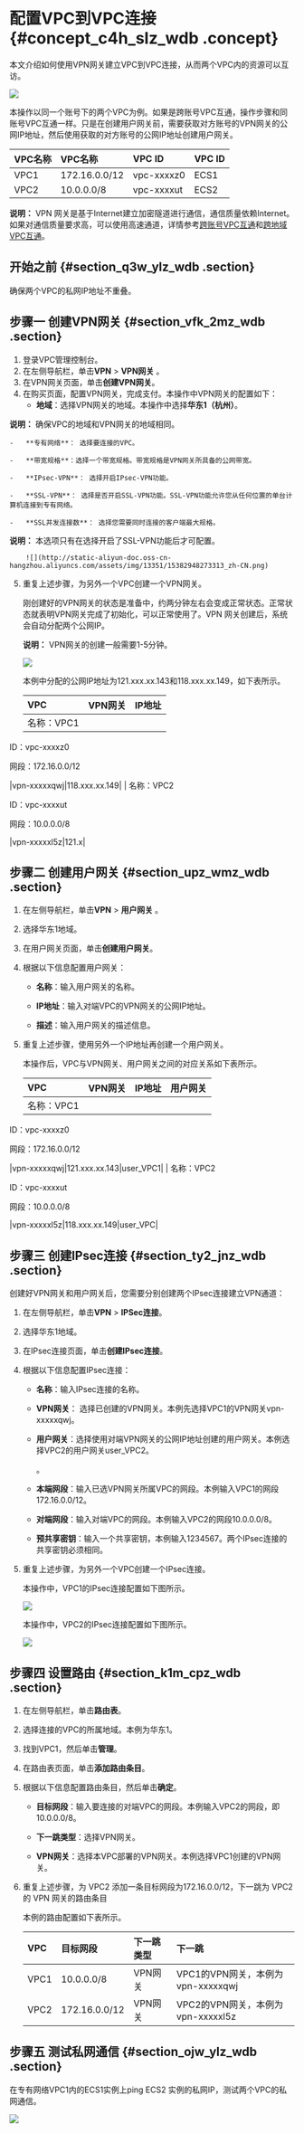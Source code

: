# 配置VPC到VPC连接 {#concept_c4h_slz_wdb .concept}

本文介绍如何使用VPN网关建立VPC到VPC连接，从而两个VPC内的资源可以互访。

![](http://static-aliyun-doc.oss-cn-hangzhou.aliyuncs.com/assets/img/13352/15382948273319_zh-CN.png)

本操作以同一个账号下的两个VPC为例。如果是跨账号VPC互通，操作步骤和同账号VPC互通一样。只是在创建用户网关前，需要获取对方账号的VPN网关的公网IP地址，然后使用获取的对方账号的公网IP地址创建用户网关。

|VPC名称|VPC名称|VPC ID|VPC ID|
|:----|:----|:-----|:-----|
|VPC1|172.16.0.0/12|vpc-xxxxz0|ECS1|
|VPC2|10.0.0.0/8|vpc-xxxxut|ECS2|

**说明：** VPN 网关是基于Internet建立加密隧道进行通信，通信质量依赖Internet。如果对通信质量要求高，可以使用高速通道，详情参考[跨账号VPC互通](https://help.aliyun.com/document_detail/44843.html)和[跨地域VPC互通](https://help.aliyun.com/document_detail/44842.html)。

## 开始之前 {#section_q3w_ylz_wdb .section}

确保两个VPC的私网IP地址不重叠。

## 步骤一 创建VPN网关 {#section_vfk_2mz_wdb .section}

1.  登录VPC管理控制台。
2.  在左侧导航栏，单击**VPN** \> **VPN网关** 。
3.  在VPN网关页面，单击**创建VPN网关**。
4.  在购买页面，配置VPN网关，完成支付。本操作中VPN网关的配置如下：
    -   **地域**：选择VPN网关的地域。本操作中选择**华东1（杭州）**。

**说明：** 确保VPC的地域和VPN网关的地域相同。

    -   **专有网络**： 选择要连接的VPC。

    -   **带宽规格**：选择一个带宽规格。带宽规格是VPN网关所具备的公网带宽。

    -   **IPsec-VPN**： 选择开启IPsec-VPN功能。

    -   **SSL-VPN**： 选择是否开启SSL-VPN功能。SSL-VPN功能允许您从任何位置的单台计算机连接到专有网络。

    -   **SSL并发连接数**： 选择您需要同时连接的客户端最大规格。

**说明：** 本选项只有在选择开启了SSL-VPN功能后才可配置。

        ![](http://static-aliyun-doc.oss-cn-hangzhou.aliyuncs.com/assets/img/13351/15382948273313_zh-CN.png)

5.  重复上述步骤，为另外一个VPC创建一个VPN网关。

    刚创建好的VPN网关的状态是准备中，约两分钟左右会变成正常状态。正常状态就表明VPN网关完成了初始化，可以正常使用了。VPN 网关创建后，系统会自动分配两个公网IP。

    **说明：** VPN网关的创建一般需要1-5分钟。

    ![](http://static-aliyun-doc.oss-cn-hangzhou.aliyuncs.com/assets/img/13352/15382948273320_zh-CN.png)

    本例中分配的公网IP地址为121.xxx.xx.143和118.xxx.xx.149，如下表所示。

    |VPC|VPN网关|IP地址|
    |:--|:----|:---|
    | 名称：VPC1

 ID：vpc-xxxxz0

 网段：172.16.0.0/12

 |vpn-xxxxxqwj|118.xxx.xx.149|
    | 名称：VPC2

 ID：vpc-xxxxut

 网段：10.0.0.0/8

 |vpn-xxxxxl5z|121.x|


## 步骤二 创建用户网关 {#section_upz_wmz_wdb .section}

1.  在左侧导航栏，单击**VPN** \> **用户网关** 。
2.  选择华东1地域。
3.  在用户网关页面，单击**创建用户网关**。
4.  根据以下信息配置用户网关：
    -   **名称**：输入用户网关的名称。

    -   **IP地址**：输入对端VPC的VPN网关的公网IP地址。

    -   **描述**：输入用户网关的描述信息。

5.  重复上述步骤，使用另外一个IP地址再创建一个用户网关。

    本操作后，VPC与VPN网关、用户网关之间的对应关系如下表所示。

    |VPC|VPN网关|IP地址|用户网关|
    |:--|:----|:---|:---|
    | 名称：VPC1

 ID：vpc-xxxxz0

 网段：172.16.0.0/12

 |vpn-xxxxxqwj|121.xxx.xx.143|user\_VPC1|
    | 名称：VPC2

 ID：vpc-xxxxut

 网段：10.0.0.0/8

 |vpn-xxxxxl5z|118.xxx.xx.149|user\_VPC|


## 步骤三 创建IPsec连接 {#section_ty2_jnz_wdb .section}

创建好VPN网关和用户网关后，您需要分别创建两个IPsec连接建立VPN通道：

1.  在左侧导航栏，单击**VPN** \> **IPSec连接**。
2.  选择华东1地域。
3.  在IPsec连接页面，单击**创建IPsec连接**。
4.  根据以下信息配置IPsec连接：
    -   **名称**：输入IPsec连接的名称。

    -   **VPN网关**： 选择已创建的VPN网关。本例先选择VPC1的VPN网关vpn-xxxxxqwj。

    -   **用户网关**：选择使用对端VPN网关的公网IP地址创建的用户网关。本例选择VPC2的用户网关user\_VPC2。

        。

    -   **本端网段**：输入已选VPN网关所属VPC的网段。本例输入VPC1的网段172.16.0.0/12。

    -   **对端网段**：输入对端VPC的网段。本例输入VPC2的网段10.0.0.0/8。

    -   **预共享密钥**：输入一个共享密钥，本例输入1234567。两个IPsec连接的共享密钥必须相同。

5.  重复上述步骤，为另外一个VPC创建一个IPsec连接。

    本操作中，VPC1的IPsec连接配置如下图所示。

    ![](http://static-aliyun-doc.oss-cn-hangzhou.aliyuncs.com/assets/img/13352/15382948273321_zh-CN.png)

    本操作中，VPC2的IPsec连接配置如下图所示。

    ![](http://static-aliyun-doc.oss-cn-hangzhou.aliyuncs.com/assets/img/13352/15382948273322_zh-CN.png)


## 步骤四 设置路由 {#section_k1m_cpz_wdb .section}

1.  在左侧导航栏，单击**路由表**。
2.  选择连接的VPC的所属地域。本例为华东1。
3.  找到VPC1，然后单击**管理**。
4.  在路由表页面，单击**添加路由条目**。
5.  根据以下信息配置路由条目，然后单击**确定**。
    -   **目标网段**：输入要连接的对端VPC的网段。本例输入VPC2的网段，即10.0.0.0/8。

    -   **下一跳类型**：选择VPN网关。

    -   **VPN网关**：选择本VPC部署的VPN网关。本例选择VPC1创建的VPN网关。

6.  重复上述步骤，为 VPC2 添加一条目标网段为172.16.0.0/12，下一跳为 VPC2 的 VPN 网关的路由条目

    本例的路由配置如下表所示。

    |VPC|目标网段|下一跳类型|下一跳|
    |:--|:---|:----|:--|
    |VPC1|10.0.0.0/8|VPN网关|VPC1的VPN网关，本例为vpn-xxxxxqwj|
    |VPC2|172.16.0.0/12|VPN网关|VPC2的VPN网关，本例为vpn-xxxxxl5z|


## 步骤五 测试私网通信 {#section_ojw_ylz_wdb .section}

在专有网络VPC1内的ECS1实例上ping ECS2 实例的私网IP，测试两个VPC的私网通信。

![](http://static-aliyun-doc.oss-cn-hangzhou.aliyuncs.com/assets/img/13352/15382948273323_zh-CN.png)

